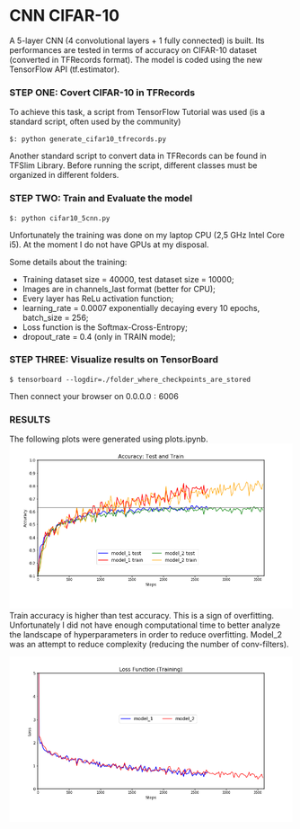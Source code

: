 # CNN CIFAR-10

A 5-layer CNN (4 convolutional layers + 1 fully connected) is built. Its performances are tested in terms of accuracy on CIFAR-10 dataset (converted in TFRecords format). The model is coded using the new TensorFlow API (tf.estimator).

### STEP ONE: Covert CIFAR-10 in TFRecords
To achieve this task, a script from TensorFlow Tutorial was used (is a standard script, often used by the community)
```
$: python generate_cifar10_tfrecords.py
```
Another standard script to convert data in TFRecords can be found in TFSlim Library. Before running the script, different classes must be organized in different folders.

### STEP TWO: Train and Evaluate the model
```
$: python cifar10_5cnn.py
```

Unfortunately the training was done on my laptop CPU (2,5 GHz Intel Core i5). At the moment I do not have GPUs at my disposal.

Some details about the training:

* Training dataset size = 40000, test dataset size = 10000;
* Images are in channels_last format (better for CPU);
* Every layer has ReLu activation function;
* learning_rate = 0.0007 exponentially decaying every 10 epochs, batch_size = 256;
* Loss function is the Softmax-Cross-Entropy;
* dropout_rate = 0.4 (only in TRAIN mode);


### STEP THREE: Visualize results on TensorBoard
```
$ tensorboard --logdir=./folder_where_checkpoints_are_stored
```
Then connect your browser on $0.0.0.0:6006$

### RESULTS
The following plots were generated using plots.ipynb.
![Accuracy](/plots/accuracy.png)
Train accuracy is higher than test accuracy. This is a sign of overfitting. Unfortunately I did not have enough computational time to better analyze the landscape of hyperparameters in order to reduce overfitting. Model_2 was an attempt to reduce complexity (reducing the number of conv-filters).

![Loss](/plots/loss.png)
